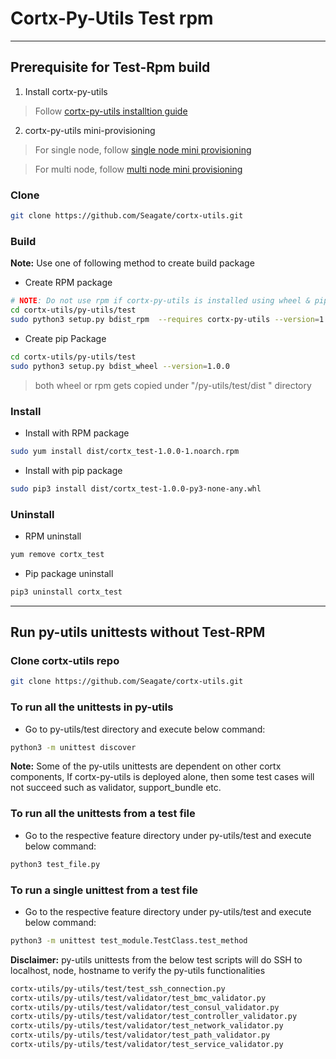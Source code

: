 <!--                                                                            
CORTX-Py-Utils: CORTX Python common library.                                    
Copyright (c) 2021 Seagate Technology LLC and/or its Affiliates                 
This program is free software: you can redistribute it and/or modify            
it under the terms of the GNU Affero General Public License as published        
by the Free Software Foundation, either version 3 of the License, or            
(at your option) any later version.                                             
This program is distributed in the hope that it will be useful,                 
but WITHOUT ANY WARRANTY; without even the implied warranty of                  
MERCHANTABILITY or FITNESS FOR A PARTICULAR PURPOSE. See the                    
GNU Affero General Public License for more details.                             
You should have received a copy of the GNU Affero General Public License        
along with this program. If not, see <https://www.gnu.org/licenses/>.           
For any questions about this software or licensing,                             
please email opensource@seagate.com or cortx-questions@seagate.com.             
-->

# Cortx-Py-Utils Test rpm

---

## Prerequisite for Test-Rpm build

1. Install cortx-py-utils

> Follow [cortx-py-utils installtion guide](https://github.com/Seagate/cortx-utils/blob/main/py-utils/README.md "cortx-py-utils installation")

2.  cortx-py-utils mini-provisioning

> For single node, follow [single node mini provisioning](https://github.com/Seagate/cortx-utils/wiki/%22cortx-py-utils%22-single-node-manual-provisioning "single node mini provisioning")

> For multi node, follow [multi node mini provisioning](https://github.com/Seagate/cortx-utils/wiki/cortx-py-utils-multi-node-manual-provisioning "multi node mini provisioning")

### Clone

```bash
git clone https://github.com/Seagate/cortx-utils.git
```

### Build

**Note:** Use one of following method to create build package

- Create RPM package

```bash
# NOTE: Do not use rpm if cortx-py-utils is installed using wheel & pip
cd cortx-utils/py-utils/test
sudo python3 setup.py bdist_rpm  --requires cortx-py-utils --version=1.0.0 --post-install test-post-install --post-uninstall test-post-uninstall
```

- Create pip Package

```bash
cd cortx-utils/py-utils/test
sudo python3 setup.py bdist_wheel --version=1.0.0
```

> both wheel or rpm gets copied under "/py-utils/test/dist " directory

### Install

- Install with RPM package

```sh
sudo yum install dist/cortx_test-1.0.0-1.noarch.rpm
```

- Install with pip package

```bash
sudo pip3 install dist/cortx_test-1.0.0-py3-none-any.whl
```

### Uninstall

- RPM uninstall

```bash
yum remove cortx_test
```

- Pip package uninstall

```bash
pip3 uninstall cortx_test
```

---

## Run py-utils unittests without Test-RPM

### Clone cortx-utils repo

```bash
git clone https://github.com/Seagate/cortx-utils.git
```

### To run all the unittests in py-utils

-   Go to py-utils/test directory and execute below command:

```bash
python3 -m unittest discover
```

**Note:** Some of the py-utils unittests are dependent on other cortx components, If cortx-py-utils is deployed alone, then some test cases will not succeed such as validator, support_bundle etc.

### To run all the unittests from a test file

-   Go to the respective feature directory under py-utils/test and execute below command:

```bash
python3 test_file.py
```

### To run a single unittest from a test file

-   Go to the respective feature directory under py-utils/test and execute below command:

```bash
python3 -m unittest test_module.TestClass.test_method
```

**Disclaimer:** py-utils unittests from the below test scripts will do SSH to localhost, node, hostname to verify the py-utils functionalities

```bash
cortx-utils/py-utils/test/test_ssh_connection.py
cortx-utils/py-utils/test/validator/test_bmc_validator.py
cortx-utils/py-utils/test/validator/test_consul_validator.py
cortx-utils/py-utils/test/validator/test_controller_validator.py
cortx-utils/py-utils/test/validator/test_network_validator.py
cortx-utils/py-utils/test/validator/test_path_validator.py
cortx-utils/py-utils/test/validator/test_service_validator.py
```
